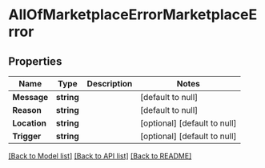 # AllOfMarketplaceErrorMarketplaceError

## Properties
Name | Type | Description | Notes
------------ | ------------- | ------------- | -------------
**Message** | **string** |  | [default to null]
**Reason** | **string** |  | [default to null]
**Location** | **string** |  | [optional] [default to null]
**Trigger** | **string** |  | [optional] [default to null]

[[Back to Model list]](../README.md#documentation-for-models) [[Back to API list]](../README.md#documentation-for-api-endpoints) [[Back to README]](../README.md)

